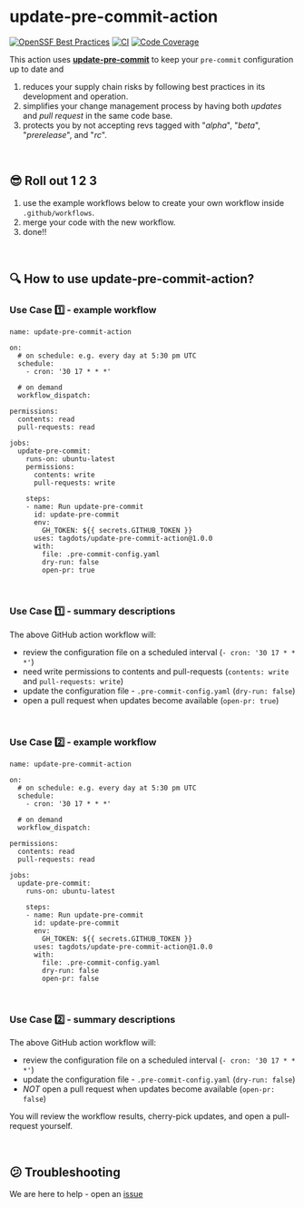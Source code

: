 # update-pre-commit-action

[![OpenSSF Best Practices](https://www.bestpractices.dev/projects/10601/badge)](https://www.bestpractices.dev/projects/10601) [![CI](https://github.com/tagdots/update-pre-commit/actions/workflows/ci.yaml/badge.svg)](https://github.com/tagdots/update-pre-commit/actions/workflows/ci.yaml) [![Code Coverage](https://img.shields.io/endpoint?url=https://raw.githubusercontent.com/tagdots/update-pre-commit/refs/heads/badge/coverage.json)](https://github.com/tagdots/update-pre-commit/actions/workflows/cron-coverage.yaml)


This action uses [**update-pre-commit**](https://github.com/tagdots/update-pre-commit) to keep your `pre-commit` configuration up to date and

1. reduces your supply chain risks by following best practices in its development and operation.
1. simplifies your change management process by having both _updates_ and _pull request_ in the same code base.
1. protects you by not accepting revs tagged with "_alpha_", "_beta_", "_prerelease_", and "_rc_".

<br>

## 😎 Roll out 1 2 3

1. use the example workflows below to create your own workflow inside `.github/workflows`.
1. merge your code with the new workflow.
1. done!!

<br>

## 🔍 How to use update-pre-commit-action?

### Use Case 1️⃣ - example workflow
```
name: update-pre-commit-action

on:
  # on schedule: e.g. every day at 5:30 pm UTC
  schedule:
    - cron: '30 17 * * *'

  # on demand
  workflow_dispatch:

permissions:
  contents: read
  pull-requests: read

jobs:
  update-pre-commit:
    runs-on: ubuntu-latest
    permissions:
      contents: write
      pull-requests: write

    steps:
    - name: Run update-pre-commit
      id: update-pre-commit
      env:
        GH_TOKEN: ${{ secrets.GITHUB_TOKEN }}
      uses: tagdots/update-pre-commit-action@1.0.0
      with:
        file: .pre-commit-config.yaml
        dry-run: false
        open-pr: true
```

<br>

### Use Case 1️⃣ - summary descriptions
The above GitHub action workflow will:

* review the configuration file on a scheduled interval (`- cron: '30 17 * * *'`)
* need write permissions to contents and pull-requests (`contents: write` and `pull-requests: write`)
* update the configuration file - `.pre-commit-config.yaml` (`dry-run: false`)
* open a pull request when updates become available (`open-pr: true`)

<br>

### Use Case 2️⃣ - example workflow
```
name: update-pre-commit-action

on:
  # on schedule: e.g. every day at 5:30 pm UTC
  schedule:
    - cron: '30 17 * * *'

  # on demand
  workflow_dispatch:

permissions:
  contents: read
  pull-requests: read

jobs:
  update-pre-commit:
    runs-on: ubuntu-latest

    steps:
    - name: Run update-pre-commit
      id: update-pre-commit
      env:
        GH_TOKEN: ${{ secrets.GITHUB_TOKEN }}
      uses: tagdots/update-pre-commit-action@1.0.0
      with:
        file: .pre-commit-config.yaml
        dry-run: false
        open-pr: false
```

<br>

### Use Case 2️⃣ - summary descriptions
The above GitHub action workflow will:

* review the configuration file on a scheduled interval (`- cron: '30 17 * * *'`)
* update the configuration file - `.pre-commit-config.yaml` (`dry-run: false`)
* _NOT_ open a pull request when updates become available (`open-pr: false`)

You will review the workflow results, cherry-pick updates, and open a pull-request yourself.

<br>

## 😕  Troubleshooting

We are here to help - open an [issue](https://github.com/tagdots-dev/upc-action-test/issues)
